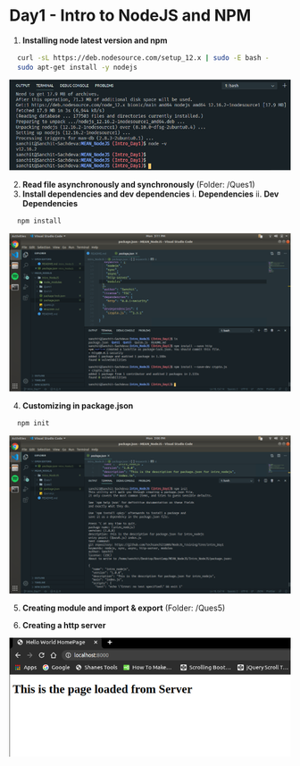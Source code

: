 # Day1 - Intro to NodeJS and NPM
1. **Installing node latest version and npm**
  ```sh
    curl -sL https://deb.nodesource.com/setup_12.x | sudo -E bash -
    sudo apt-get install -y nodejs
  ```
  ![NodeInstall](./Intro_NodeJS/screenshots/node_install.png)

2. **Read file asynchronously and synchronously** (Folder: /Ques1)
3. **Install dependencies and dev dependencies**
  i. **Dependencies**
  ii. **Dev Dependencies**
  ```sh
    npm install
  ```
  ![DependencyInstall](./Intro_NodeJS/screenshots/dependencies_install.png)

4. **Customizing in package.json**
  ```sh
    npm init
  ```
  ![Package](./Intro_NodeJS/screenshots/package.png)

5. **Creating module and import & export** (Folder: /Ques5)


6. **Creating a http server**

![HttpServer](./Intro_NodeJS/screenshots/http-server.png)